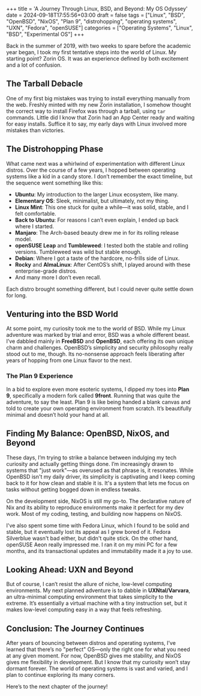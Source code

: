 +++
title = 'A Journey Through Linux, BSD, and Beyond: My OS Odyssey'
date = 2024-09-18T17:55:56+03:00
draft = false
tags = ["Linux", "BSD", "OpenBSD", "NixOS", "Plan 9", "distrohopping", "operating systems", "UXN", "Fedora", "openSUSE"]
categories = ["Operating Systems", "Linux", "BSD", "Experimental OS"]
+++

Back in the summer of 2019, with two weeks to spare before the academic year began, I took my first tentative steps into the world of Linux. My starting point? Zorin OS. It was an experience defined by both excitement and a lot of confusion.

## The Tarball Debacle

One of my first big mistakes was trying to install everything manually from the web. Freshly minted with my new Zorin installation, I somehow thought the correct way to install Firefox was through a tarball, using `tar` commands. Little did I know that Zorin had an App Center ready and waiting for easy installs. Suffice it to say, my early days with Linux involved more mistakes than victories. 

## The Distrohopping Phase

What came next was a whirlwind of experimentation with different Linux distros. Over the course of a few years, I hopped between operating systems like a kid in a candy store. I don’t remember the exact timeline, but the sequence went something like this:

- **Ubuntu**: My introduction to the larger Linux ecosystem, like many.
- **Elementary OS**: Sleek, minimalist, but ultimately, not my thing.
- **Linux Mint**: This one stuck for quite a while—it was solid, stable, and I felt comfortable.
- **Back to Ubuntu**: For reasons I can’t even explain, I ended up back where I started.
- **Manjaro**: The Arch-based beauty drew me in for its rolling release model.
- **openSUSE Leap** and **Tumbleweed**: I tested both the stable and rolling versions. Tumbleweed was wild but stable enough.
- **Debian**: Where I got a taste of the hardcore, no-frills side of Linux.
- **Rocky** and **AlmaLinux**: After CentOS’s shift, I played around with these enterprise-grade distros.
- And many more I don’t even recall.

Each distro brought something different, but I could never quite settle down for long.

## Venturing into the BSD World

At some point, my curiosity took me to the world of BSD. While my Linux adventure was marked by trial and error, BSD was a whole different beast. I’ve dabbled mainly in **FreeBSD** and **OpenBSD**, each offering its own unique charm and challenges. OpenBSD’s simplicity and security philosophy really stood out to me, though. Its no-nonsense approach feels liberating after years of hopping from one Linux flavor to the next.

### The Plan 9 Experience

In a bid to explore even more esoteric systems, I dipped my toes into **Plan 9**, specifically a modern fork called **9front**. Running that was quite the adventure, to say the least. Plan 9 is like being handed a blank canvas and told to create your own operating environment from scratch. It’s beautifully minimal and doesn’t hold your hand at all.

## Finding My Balance: OpenBSD, NixOS, and Beyond

These days, I’m trying to strike a balance between indulging my tech curiosity and actually getting things done. I’m increasingly drawn to systems that "just work"—as overused as that phrase is, it resonates. While OpenBSD isn't my daily driver, its simplicity is captivating and I keep coming back to it for how clean and stable it is. It's a system that lets me focus on tasks without getting bogged down in endless tweaks.

On the development side, NixOS is still my go-to. The declarative nature of Nix and its ability to reproduce environments make it perfect for my dev work. Most of my coding, testing, and building now happens on NixOS.

I've also spent some time with Fedora Linux, which I found to be solid and stable, but it eventually lost its appeal as I grew bored of it. Fedora Silverblue wasn't bad either, but didn't quite stick. On the other hand, openSUSE Aeon really impressed me. I ran it on my mini PC for a few months, and its transactional updates and immutability made it a joy to use.

## Looking Ahead: UXN and Beyond

But of course, I can’t resist the allure of niche, low-level computing environments. My next planned adventure is to dabble in **UXNtal/Varvara**, an ultra-minimal computing environment that takes simplicity to the extreme. It’s essentially a virtual machine with a tiny instruction set, but it makes low-level computing easy in a way that feels refreshing.

## Conclusion: The Journey Continues

After years of bouncing between distros and operating systems, I’ve learned that there’s no "perfect" OS—only the right one for what you need at any given moment. For now, OpenBSD gives me stability, and NixOS gives me flexibility in development. But I know that my curiosity won’t stay dormant forever. The world of operating systems is vast and varied, and I plan to continue exploring its many corners. 

Here’s to the next chapter of the journey!
